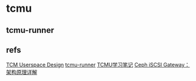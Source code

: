 # tcmu

## tcmu-runner

## refs

[TCM Userspace Design](https://www.kernel.org/doc/html/latest/target/tcmu-design.html)
[tcmu-runner](https://github.com/open-iscsi/tcmu-runner)
[TCMU学习笔记](https://blog.shunzi.tech/post/tcmu/)
[Ceph iSCSI Gateway：架构原理详解](https://blog.csdn.net/easonwx/article/details/124084410)

